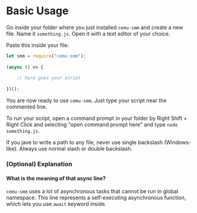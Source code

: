 # Basic Usage

Go inside your folder where you just installed ```cemu-smm``` and create a new file. Name it ```something.js```. Open it with a text editor of your choice.

Paste this inside your file:

```js
let smm = require("cemu-smm");
  
(async () => {
    
    // here goes your script
    
})();
```

You are now ready to use ```cemu-smm```. Just type your script near the commented line.

To run your script, open a command prompt in your folder by Right Shift + Right Click and selecting "open command prompt here" and type ```node something.js```.

If you jave to write a path to any file, never use single backslash (Windows-like). Always use normal slash or double backslash.

### (Optional) Explanation

#### What is the meaning of that async line?

```cemu-smm``` uses a lot of asynchronous tasks that cannot be run in global namespace.
This line represents a self-executing asynchronous function, which lets you use ```await``` keyword inside.